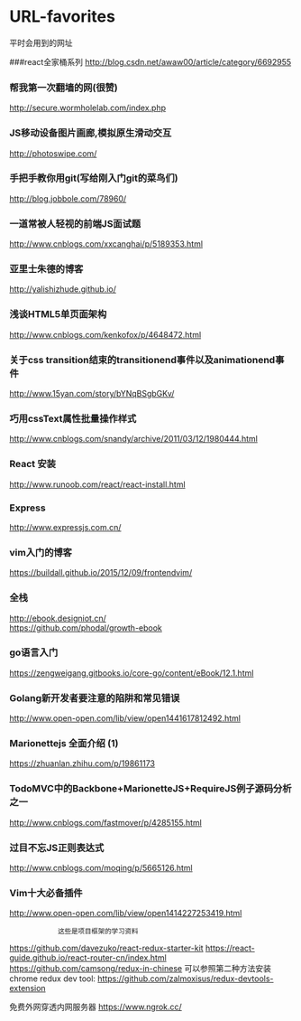 # URL-favorites
平时会用到的网址

###react全家桶系列
http://blog.csdn.net/awaw00/article/category/6692955

### 帮我第一次翻墙的网(很赞)
http://secure.wormholelab.com/index.php

### JS移动设备图片画廊,模拟原生滑动交互
http://photoswipe.com/

### 手把手教你用git(写给刚入门git的菜鸟们)
http://blog.jobbole.com/78960/

### 一道常被人轻视的前端JS面试题
http://www.cnblogs.com/xxcanghai/p/5189353.html

### 亚里士朱德的博客
http://yalishizhude.github.io/

### 浅谈HTML5单页面架构
http://www.cnblogs.com/kenkofox/p/4648472.html

### 关于css transition结束的transitionend事件以及animationend事件
http://www.15yan.com/story/bYNqBSgbGKv/

### 巧用cssText属性批量操作样式
http://www.cnblogs.com/snandy/archive/2011/03/12/1980444.html

### React 安装
http://www.runoob.com/react/react-install.html

### Express
http://www.expressjs.com.cn/

### vim入门的博客
https://buildall.github.io/2015/12/09/frontendvim/

### 全栈
http://ebook.designiot.cn/   
https://github.com/phodal/growth-ebook

### go语言入门
https://zengweigang.gitbooks.io/core-go/content/eBook/12.1.html

### Golang新开发者要注意的陷阱和常见错误
http://www.open-open.com/lib/view/open1441617812492.html

### Marionettejs 全面介绍 (1)
https://zhuanlan.zhihu.com/p/19861173

### TodoMVC中的Backbone+MarionetteJS+RequireJS例子源码分析之一
http://www.cnblogs.com/fastmover/p/4285155.html

### 过目不忘JS正则表达式
http://www.cnblogs.com/moqing/p/5665126.html

### Vim十大必备插件
http://www.open-open.com/lib/view/open1414227253419.html


                这些是项目框架的学习资料

https://github.com/davezuko/react-redux-starter-kit
https://react-guide.github.io/react-router-cn/index.html
https://github.com/camsong/redux-in-chinese
可以参照第二种方法安装chrome redux dev tool: 
https://github.com/zalmoxisus/redux-devtools-extension

免费外网穿透内网服务器
https://www.ngrok.cc/




